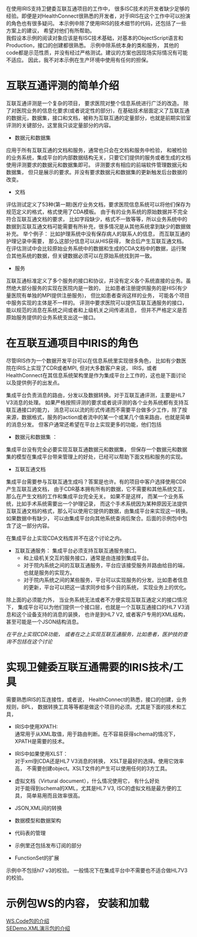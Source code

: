 在使用IRIS支持卫健委互联互通项目的工作中， 很多ISC技术的开发者缺少足够的经验。即便是对HealthConnect很熟悉的开发者，对于IRIS在这个工作中可以扮演的角色也有很多疑问。 本示例中除了使用IRIS的技术细节的代码，还包括了一些方案上的建议， 希望对他们有所帮助。   
我假设本示例的阅读对象应该是有ISC技术基础，对基本的ObjectScript语言和Production，接口的创建都很熟悉。 示例中除系统本身的类和服务， 其他的code都是示范性质，并没有经过严格测试。建议的方案也因现场实际情况有可能不适应。 因此，我不对本示例在生产环境中使用有任何的担保。 

# 互联互通评测的简单介绍
互联互通评测是一个复杂的项目， 要求医院对整个信息系统进行广泛的改造。 除了对医院业务的信息化要求(或者说定性的部分)，在基础技术层面定义了互联互通的数据元，数据集，接口和文档，被称为互联互通的定量部分，也就是前期实验室评测的关键部分。这里我只谈定量部分的内容。 

- 数据元和数据集

应用于所有互联互通的文档和服务，通常也只会在文档和服务中检验， 和被检验的业务系统，集成平台的内部数据结构无关，只要它们提供的服务或者生成的文档使用评测要求的数据元和数据集即可。 
评测要求有相应的前端软件管理数据元和数据集， 但只是展示的要求。并没有要求数据元和数据集的更新触发后台数据的改变。

- 文档

评估测试定义了53种(第一期)医疗业务文档，要求医院信息系统可以将他们保存为规范定义的格式，格式使用了CDA模板。 由于有的业务系统的原始数据并不完全符合互联互通文档的要求， 比如字段缺少，格式不一致等等，所以业务系统中的数据到互联互通文档可能需要有所补充，很多情况是从其他系统拿到缺少的数据做补充。 举个例子： 比如护理系统中没有保存病人的联系人的信息， 而互联互通的护理记录中需要， 那么这部分信息可以从HIS获得， 聚合后产生互联互通文档。 在评估测试中会比较原始业务系统中的数据和生成的CDA文档中的数据，运行聚合其他系统的数据，但关键数据必须可以在原始系统找到并一致。

- 服务

互联互通标准定义了多个服务的接口和协议，并没有定义各个系统直接的业务。虽然绝大部分服务的实现在医院内是一致的， 比如患者注册提供服务的是HIS(有少量医院有单独的MPI提供注册服务)， 但比如患者查询这样的业务， 可能各个项目中服务实现的主体是不一样的。 评测中要求医院可以提供互联互通服务的接口，能以规范的消息在系统之间或者和上级机关之间传递消息， 但并不严格定义是否原始服务提供的业务系统支出这一接口。


# 在互联互通项目中IRIS的角色

尽管IRIS作为一个数据开发平台可以在信息系统里实现很多角色， 比如有少数医院在IRIS上实现了CDR或者MPI, 但对大多数客户来说， IRIS，或者HealthConnect在其信息系统架构里是作为集成平台上工作的，这也是下面讨论以及提供例子的出发点。
  
集成平台负责消息的路由，分发以及数据转换。对于互联互通评测，主要是HL7 V3消息的处理。 如果严格按照评测的要求或者说评测的各个业务系统都有支持互联互通接口的能力， 消息可以以流的形式传递而不需要平台做多少工作，除了按来源，数据格式，服务的action或者流中的某一个或某几个值来路由，也就是简单的消息分发。 但客户通常还希望在平台上实现更多的功能，他们包括

- 数据元和数据集 ： 

集成平台没有完全必要实现互联互通数据元和数据集， 但保存一个数据元和数据集的模型在集成平台带来管理上的好处，已经可以帮助下面文档和服务的实现。 

- 互联互通文档
  
集成平台需要参与互联互通生成吗？答案是也许。有的项目中客户选择使用CDR产生互联互通文档， 由于CDR基本拥有所有的数据，它不需要和其他系统交互，那么在产生文档的工作和集成平台完全无关。 如果不是这样， 而某一个业务系统，比如手术系统需要出一个护理记录， 而这个手术系统因为某种原因无法提供互联互通文档的格式，那么可以使用它提供的数据，由集成平台来实现这一转换。 如果数据中有缺少， 可以由集成平台向其他系统查询后聚合。后面的示例包中包含了这一部分内容。 

在集成平台上实现CDA文档库并不在这个讨论之内。

- 互联互通服务：
  集成平台必须支持互联互通服务接口。 
    - 和上级机关交互的服务接口，通常是由连接到集成平台。 
    - 对于院内系统之间的互联互通服务，平台应该接受服务并路由给目的端， 也就是服务的实现方。
    - 对于院内系统之间的某些服务，平台可以实现服务的分发。比如患者信息的更新，平台可以把这一请求同步给多个目的系统， 实现业务上的优化。 

除上面的必须能力外， 当业务系统无法或者不方便实现互联互通定义的接口情况下， 集成平台可以为他们提供一个接口层，也就是一个互联互通接口的HL7 V3消息和这个设备支持的消息的装换， 也许是到HL7 V2, 或者客户专用的XML结构，甚至可能是一个JSON结构消息。


*在平台上实现CDR功能， 或者在之上实现互联互通服务，比如患者，医护技的查询不包括在这个讨论*

# 实现卫健委互联互通需要的IRIS技术/工具

需要熟悉IRIS的互连接性，或者说， HealthConnect的熟悉，接口的创建，业务规则，BPL， 数据转换工具等等都是做这个项目的必须。尤其是下面的技术和工具，

+ IRIS中使用XPATH:  
  通常用于从XML取值，用于路由判断。在不容易获得schema的情况下， XPATH是需要的技术。

+ IRIS中如果使用XLST：   
  对于xml到CDA还是HL7 V3消息的转换， XSLT是最好的选择。使用它效率高， 不需要创建object。XSLT文件的产生可以使用任何的3方工具。

+ 虚拟文档（Virtural document），什么情况使用它， 有什么好处  
  对于能得到schema的XML，尤其是HL7 V3, ISC的虚拟文档是最方便的工具， 简单易用而且效率很高。

+ JSON,XML间的转换

+ 数据模型和数据架构
+ 代码表的管理

+	示例里还包括发布订阅的部分
+	FunctionSet的扩展

 示例中不包括hl7 v3的校验。 一般情况下在集成平台中不需要也不适合做HL7V3的校验。

# 示例包WS的内容， 安装和加载

[WS.Code包的介绍](\WSPackageInstuction.md)  
[SEDemo.XML演示包的介绍](SEDemoXMLPackage.md)

